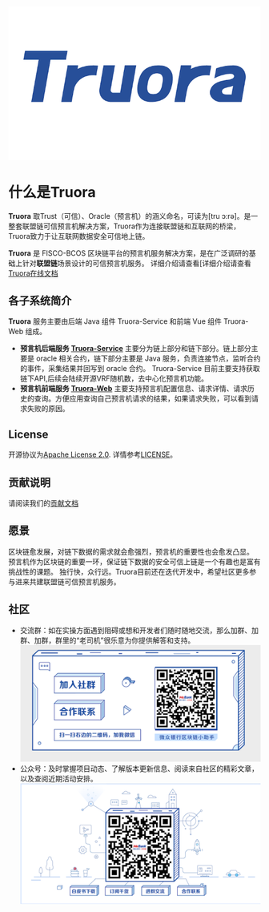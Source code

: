 ![image](./images/truora-logo.png)
# 什么是Truora

**Truora** 取Trust（可信）、Oracle（预言机）的涵义命名，可读为[tru ɔ:rə]。是一整套联盟链可信预言机解决方案，Truora作为连接联盟链和互联网的桥梁，Truora致力于让互联网数据安全可信地上链。

**Truora** 是 FISCO-BCOS 区块链平台的预言机服务解决方案，是在广泛调研的基础上针对**联盟链**场景设计的可信预言机服务。 详细介绍请查看[详细介绍请查看[Truora在线文档](https://truora.readthedocs.io/)
                                                                                 
                                                                                    
## 各子系统简介
**Truora** 服务主要由后端 Java 组件 Truora-Service 和前端 Vue 组件 Truora-Web 组成。

* **预言机后端服务 [Truora-Service](https://github.com/WeBankBlockchain/Truora-Service)** 
 主要分为链上部分和链下部分。链上部分主要是 oracle 相关合约，链下部分主要是 Java 服务，负责连接节点，监听合约的事件，采集结果并回写到 oracle 合约。
 Truora-Service 目前主要支持获取链下API,后续会陆续开源VRF随机数，去中心化预言机功能。
* **预言机前端服务 [Truora-Web](https://github.com/WeBankBlockchain/Truora-Web)**
 主要支持预言机配置信息、请求详情、请求历史的查询。方便应用查询自己预言机请求的结果，如果请求失败，可以看到请求失败的原因。

## License

开源协议为[Apache License 2.0](http://www.apache.org/licenses/). 详情参考[LICENSE](../LICENSE)。
    
## 贡献说明
请阅读我们的[贡献文档](https://truora.readthedocs.io/zh_CN/latest/docs/CONTRIBUTING.html)

## 愿景
   区块链愈发展，对链下数据的需求就会愈强烈，预言机的重要性也会愈发凸显。
   预言机作为区块链的重要一环，保证链下数据的安全可信上链是一个有趣也是富有挑战性的课题。
   独行快，众行远。Truora目前还在迭代开发中，希望社区更多参与进来共建联盟链可信预言机服务。

## 社区
  - 交流群：如在实操方面遇到阻碍或想和开发者们随时随地交流，那么加群、加群、加群，群里的“老司机”很乐意为你提供解答和支持。
  ![小助手](./images/assistant.png)
  - 公众号：及时掌握项目动态、了解版本更新信息、阅读来自社区的精彩文章，以及查阅近期活动安排。
  ![公众号](./images/account.png)